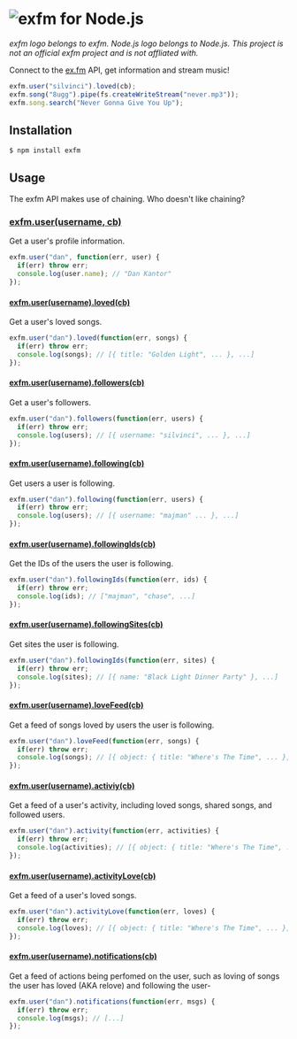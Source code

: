 # ![exfm for Node.js](http://i.imgur.com/qDY0wpO.png)
*exfm logo belongs to exfm. Node.js logo belongs to Node.js. This project is not an official exfm project and is not affliated with.*

Connect to the [ex.fm](http://ex.fm/) API, get information and stream music!

```javascript
exfm.user("silvinci").loved(cb);
exfm.song("8ugg").pipe(fs.createWriteStream("never.mp3"));
exfm.song.search("Never Gonna Give You Up");
```


## Installation
```
$ npm install exfm
```

## Usage
The exfm API makes use of chaining. Who doesn't like chaining?

### [exfm.user(username, cb)](http://ex.fm/api#profile)
Get a user's profile information.
```javascript
exfm.user("dan", function(err, user) {
  if(err) throw err;
  console.log(user.name); // "Dan Kantor"
});
```

#### [exfm.user(username).loved(cb)](http://ex.fm/api#loved)
Get a user's loved songs.
```javascript
exfm.user("dan").loved(function(err, songs) {
  if(err) throw err;
  console.log(songs); // [{ title: "Golden Light", ... }, ...]
});
```

#### [exfm.user(username).followers(cb)](http://ex.fm/api#followers)
Get a user's followers.
```javascript
exfm.user("dan").followers(function(err, users) {
  if(err) throw err;
  console.log(users); // [{ username: "silvinci", ... }, ...]
});
```

#### [exfm.user(username).following(cb)](http://ex.fm/api#following)
Get users a user is following.
```javascript
exfm.user("dan").following(function(err, users) {
  if(err) throw err;
  console.log(users); // [{ username: "majman" ... }, ...]
});
```

#### [exfm.user(username).followingIds(cb)](http://ex.fm/api#followingids)
Get the IDs of the users the user is following.
```javascript
exfm.user("dan").followingIds(function(err, ids) {
  if(err) throw err;
  console.log(ids); // ["majman", "chase", ...]
});
```

#### [exfm.user(username).followingSites(cb)](http://ex.fm/api#followedsites)
Get sites the user is following.
```javascript
exfm.user("dan").followingIds(function(err, sites) {
  if(err) throw err;
  console.log(sites); // [{ name: "Black Light Dinner Party" }, ...]
});
```

#### [exfm.user(username).loveFeed(cb)](http://ex.fm/api#feedlove)
Get a feed of songs loved by users the user is following.
```javascript
exfm.user("dan").loveFeed(function(err, songs) {
  if(err) throw err;
  console.log(songs); // [{ object: { title: "Where's The Time", ... }, ... }, ...]
});
```

#### [exfm.user(username).activiy(cb)](http://ex.fm/api#activity)
Get a feed of a user's activity, including loved songs, shared songs, and followed users.
```javascript
exfm.user("dan").activity(function(err, activities) {
  if(err) throw err;
  console.log(activities); // [{ object: { title: "Where's The Time", ... }, ... }, ...]
});
```

#### [exfm.user(username).activityLove(cb)](http://ex.fm/api#activitylove)
Get a feed of a user's loved songs.
```javascript
exfm.user("dan").activityLove(function(err, loves) {
  if(err) throw err;
  console.log(loves); // [{ object: { title: "Where's The Time", ... }, ... }, ...]
});
```

#### [exfm.user(username).notifications(cb)](http://ex.fm/api#notifications)
Get a feed of actions being perfomed on the user, such as loving of songs the user has loved (AKA relove) and following the user-
```javascript
exfm.user("dan").notifications(function(err, msgs) {
  if(err) throw err;
  console.log(msgs); // [...]
});
```
